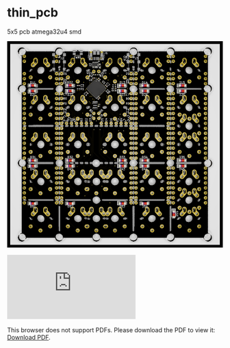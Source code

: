 # thin_pcb
5x5 pcb atmega32u4 smd

![pcb render](https://raw.githubusercontent.com/slagnt/thin_pcb/master/img/5x5.png)


<object data="https://github.com/slagnt/thin_pcb/raw/master/pdf/thin_pcb.pdf" type="application/pdf" width="700px" height="700px">
    <embed src="https://github.com/slagnt/thin_pcb/raw/master/pdf/thin_pcb.pdf">
        <p>This browser does not support PDFs. Please download the PDF to view it: <a href="https://github.com/slagnt/thin_pcb/raw/master/pdf/thin_pcb.pdf">Download PDF</a>.</p>
    </embed>
</object>

